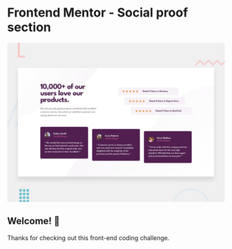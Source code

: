 # Frontend Mentor - Social proof section

![Design preview for the Social proof section coding challenge](./design/desktop-preview.jpg)

## Welcome! 👋

Thanks for checking out this front-end coding challenge.

